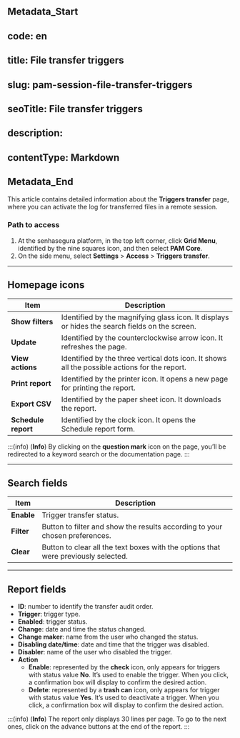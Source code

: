 ## Metadata_Start 
## code: en
## title: File transfer triggers 
## slug: pam-session-file-transfer-triggers 
## seoTitle: File transfer triggers 
## description:  
## contentType: Markdown 
## Metadata_End
This article contains detailed information about the **Triggers transfer** page, where you can activate the log for transferred files in a remote session.

### Path to access

1. At the senhasegura platform, in the top left corner, click **Grid Menu**, identified by the nine squares icon, and then select **PAM Core**.
2. On the side menu, select **Settings** > **Access** > **Triggers transfer**.

***
## Homepage icons
**Item**|**Description**
|---|---|
**Show filters**|Identified by the magnifying glass icon. It displays or hides the search fields on the screen.
**Update**|Identified by the counterclockwise arrow icon. It refreshes the page.
**View actions**|Identified by the three vertical dots icon. It shows all the possible actions for the report.
**Print report**|Identified by the printer icon. It opens a new page for printing the report.
**Export CSV**|Identified by the paper sheet icon. It downloads the report.
**Schedule report**|Identified by the clock icon. It opens the Schedule report form.

:::(info) (**Info**)
By clicking on the **question mark** icon on the page, you’ll be redirected to a keyword search or the documentation page.
:::
***

## Search fields

**Item**|**Description**
|---|---|
**Enable**|Trigger transfer status.
**Filter**|Button to filter and show the results according to your chosen preferences.
**Clear**|Button to clear all the text boxes with the options that were previously selected.
***

## Report fields

* **ID**: number to identify the transfer audit order.
* **Trigger**: trigger type.
* **Enabled**: trigger status.
* **Change**: date and time the status changed.
* **Change maker**: name from the user who changed the status.
* **Disabling date/time**: date and time that the trigger was disabled.
* **Disabler**: name of the user who disabled the trigger.
* **Action**
    * **Enable**: represented by the **check** icon, only appears for triggers with status value **No**. It’s used to enable the trigger. When you click, a confirmation box will display to confirm the desired action.
    * **Delete**: represented by a **trash can** icon, only appears for trigger with status value **Yes**. It’s used to deactivate a trigger. When you click, a confirmation box will display to confirm the desired action.

:::(info) (**Info**)
The report only displays 30 lines per page. To go to the next ones, click on the advance buttons at the end of the report.
:::
